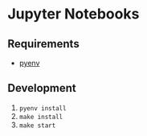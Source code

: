 # Jupyter Notebooks

## Requirements

- [pyenv](https://github.com/pyenv/pyenv#installation)

## Development

1. `pyenv install`
2. `make install`
3. `make start`
